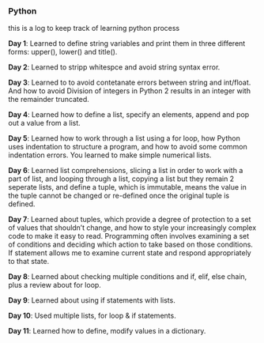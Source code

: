 ### Python
this is a log to keep track of learning python process

**Day 1**: Learned to define string variables and print them in three different forms: upper(), lower() and title().

**Day 2**: Learned to stripp whitespce and avoid string syntax error.

**Day 3**: Learned to to avoid contetanate errors between string and int/float. And how to avoid Division of integers in Python 2 results in an integer with the remainder truncated.

**Day 4**: Learned how to define a list, specify an elements, append and pop out a value from a list.

**Day 5**: Learned how to work through a list using a for loop, how Python uses indentation to structure a program, and how to avoid some common indentation errors. You learned to make simple numerical lists. 

**Day 6**: Learned list comprehensions, slicing a list in order to work with a part of list, and looping through a list, copying a list but they remain 2 seperate lists, and define a tuple, which is immutable, means the value in the tuple cannot be changed or re-defined once the original tuple is defined.

**Day 7**: Learned about tuples, which provide a degree of protection to a set of values that shouldn’t change, and how to style your increasingly complex code to make it easy to read. Programming often involves examining a set of conditions and deciding which action to take based on those conditions. If statement allows me to examine current state and respond appropriately to that state.

**Day 8**: Learned about checking multiple conditions and if, elif, else chain, plus a review about for loop.

**Day 9**: Learned about using if statements with lists.

**Day 10**: Used multiple lists, for loop & if statements.

**Day 11**: Learned how to define, modify values in a dictionary.